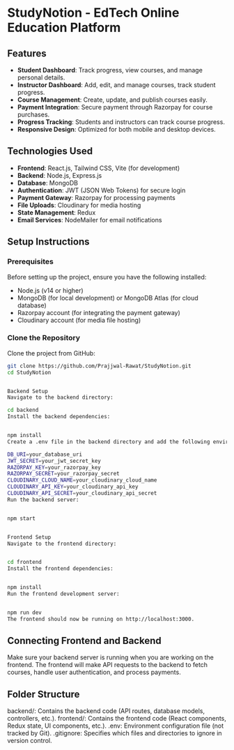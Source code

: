 <p align="center">
  <h1><strong>StudyNotion - EdTech Online Education Platform</strong></h1>
</p>

## **Features**

- **Student Dashboard**: Track progress, view courses, and manage personal details.
- **Instructor Dashboard**: Add, edit, and manage courses, track student progress.
- **Course Management**: Create, update, and publish courses easily.
- **Payment Integration**: Secure payment through Razorpay for course purchases.
- **Progress Tracking**: Students and instructors can track course progress.
- **Responsive Design**: Optimized for both mobile and desktop devices.

## **Technologies Used**

- **Frontend**: React.js, Tailwind CSS, Vite (for development)
- **Backend**: Node.js, Express.js
- **Database**: MongoDB
- **Authentication**: JWT (JSON Web Tokens) for secure login
- **Payment Gateway**: Razorpay for processing payments
- **File Uploads**: Cloudinary for media hosting
- **State Management**: Redux
- **Email Services**: NodeMailer for email notifications

## **Setup Instructions**

### **Prerequisites**

Before setting up the project, ensure you have the following installed:

- Node.js (v14 or higher)
- MongoDB (for local development) or MongoDB Atlas (for cloud database)
- Razorpay account (for integrating the payment gateway)
- Cloudinary account (for media file hosting)

### **Clone the Repository**

Clone the project from GitHub:

```bash
git clone https://github.com/Prajjwal-Rawat/StudyNotion.git
cd StudyNotion


Backend Setup
Navigate to the backend directory:

cd backend
Install the backend dependencies:


npm install
Create a .env file in the backend directory and add the following environment variables:

DB_URI=your_database_uri
JWT_SECRET=your_jwt_secret_key
RAZORPAY_KEY=your_razorpay_key
RAZORPAY_SECRET=your_razorpay_secret
CLOUDINARY_CLOUD_NAME=your_cloudinary_cloud_name
CLOUDINARY_API_KEY=your_cloudinary_api_key
CLOUDINARY_API_SECRET=your_cloudinary_api_secret
Run the backend server:


npm start


Frontend Setup
Navigate to the frontend directory:


cd frontend
Install the frontend dependencies:


npm install
Run the frontend development server:


npm run dev
The frontend should now be running on http://localhost:3000.
```

## **Connecting Frontend and Backend**
Make sure your backend server is running when you are working on the frontend. The frontend will make API requests to the backend to fetch courses, handle user authentication, and process payments.

## **Folder Structure**
backend/: Contains the backend code (API routes, database models, controllers, etc.).
frontend/: Contains the frontend code (React components, Redux state, UI components, etc.).
.env: Environment configuration file (not tracked by Git).
.gitignore: Specifies which files and directories to ignore in version control.

